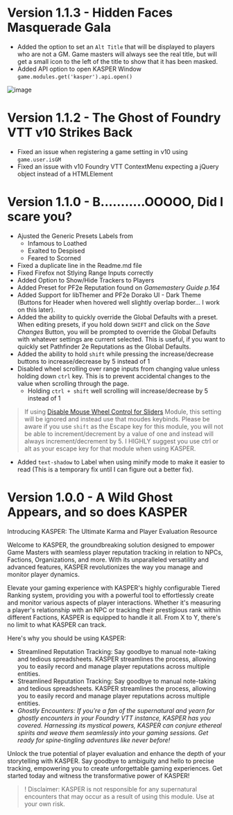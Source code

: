 # Version 1.1.3 - Hidden Faces Masquerade Gala
- Added the option to set an `Alt Title` that will be displayed to players who are not a GM. Game masters will always see the real title, but will get a small icon to the left of the title to show that it has been masked.
- Added API option to open KASPER Window `game.modules.get('kasper').api.open()`

![image](https://github.com/mouse0270/kasper/assets/564874/b314760d-cac3-41eb-ace7-feffab2d545f)


# Version 1.1.2 - The Ghost of Foundry VTT v10 Strikes Back
- Fixed an issue when registering a game setting in v10 using `game.user.isGM`
- Fixed an issue with v10 Foundry VTT ContextMenu expecting a jQuery object instead of a HTMLElement

# Version 1.1.0 - B...........OOOOO, Did I scare you?
- Ajusted the Generic Presets Labels from
  - Infamous to Loathed
  - Exalted to Despised
  - Feared to Scorned
- Fixed a duplicate line in the Readme.md file
- Fixed Firefox not Stlying Range Inputs correctly
- Added Option to Show/Hide Trackers to Players
- Added Preset for PF2e Reputation found on *Gamemastery Guide p.164*
- Added Support for libThemer and PF2e Dorako UI - Dark Theme (Buttons for Header when hovered well slightly overlap border... I work on this later).
- Added the ability to quickly override the Global Defaults with a preset. When editing presets, if you hold down `SHIFT` and click on the *Save Changes* Button, you will be prompted to override the Global Defaults with whatever settings are current selected. This is useful, if you want to quickly set Pathfinder 2e Reputations as the Global Defaults.
- Added the ability to hold `shift` while pressing the increase/decrease buttons to increase/decrease by 5 instead of 1
- Disabled wheel scrolling over range inputs from changing value unless holding down `ctrl` key. This is to prevent accidental changes to the value when scrolling through the page.
  - Holding `ctrl + shift` well scrolling will increase/decrease by 5 instead of 1
> If using [Disable Mouse Wheel Control for Sliders](https://foundryvtt.com/packages/disable-mouse-wheel-sliders) Module, this setting will be ignored and instead use that moudes keybinds. Please be aware if you use `shift` as the Escape key for this module, you will not be able to increment/decrement by a value of one and instead will always increment/decrement by 5. I HIGHLY suggest you use ctrl or alt as your escape key for that module when using KASPER.
- Added `text-shadow` to Label when using minify mode to make it easier to read (This is a temporary fix until I can figure out a better fix).

# Version 1.0.0 - A Wild Ghost Appears, and so does KASPER
Introducing KASPER: The Ultimate Karma and Player Evaluation Resource

Welcome to KASPER, the groundbreaking solution designed to empower Game Masters with seamless player reputation tracking in relation to NPCs, Factions, Organizations, and more. With its unparalleled versatility and advanced features, KASPER revolutionizes the way you manage and monitor player dynamics.

Elevate your gaming experience with KASPER's highly configurable Tiered Ranking system, providing you with a powerful tool to effortlessly create and monitor various aspects of player interactions. Whether it's measuring a player's relationship with an NPC or tracking their prestigious rank within different Factions, KASPER is equipped to handle it all. From X to Y, there's no limit to what KASPER can track.

Here's why you should be using KASPER:
* Streamlined Reputation Tracking: Say goodbye to manual note-taking and tedious spreadsheets. KASPER streamlines the process, allowing you to easily record and manage player reputations across multiple entities.
* Streamlined Reputation Tracking: Say goodbye to manual note-taking and tedious spreadsheets. KASPER streamlines the process, allowing you to easily record and manage player reputations across multiple entities.
* *Ghostly Encounters: If you're a fan of the supernatural and yearn for ghostly encounters in your Foundry VTT instance, KASPER has you covered. Harnessing its mystical powers, KASPER can conjure ethereal spirits and weave them seamlessly into your gaming sessions. Get ready for spine-tingling adventures like never before!*

Unlock the true potential of player evaluation and enhance the depth of your storytelling with KASPER. Say goodbye to ambiguity and hello to precise tracking, empowering you to create unforgettable gaming experiences. Get started today and witness the transformative power of KASPER!

> ! Disclaimer: KASPER is not responsible for any supernatural encounters that may occur as a result of using this module. Use at your own risk.

